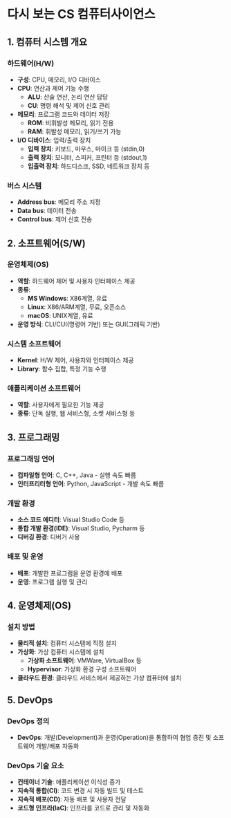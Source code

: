 # 다시 보는 CS 컴퓨터사이언스
## 1. 컴퓨터 시스템 개요
### 하드웨어(H/W)
- **구성**: CPU, 메모리, I/O 디바이스
- **CPU**: 연산과 제어 기능 수행
  - **ALU**: 산술 연산, 논리 연산 담당
  - **CU**: 명령 해석 및 제어 신호 관리
- **메모리**: 프로그램 코드와 데이터 저장
  - **ROM**: 비휘발성 메모리, 읽기 전용
  - **RAM**: 휘발성 메모리, 읽기/쓰기 가능
- **I/O 디바이스**: 입력/출력 장치
  - **입력 장치**: 키보드, 마우스, 마이크 등 (stdin,0)
  - **출력 장치**: 모니터, 스피커, 프린터 등 (stdout,1)
  - **입출력 장치**: 하드디스크, SSD, 네트워크 장치 등

### 버스 시스템
- **Address bus**: 메모리 주소 지정
- **Data bus**: 데이터 전송
- **Control bus**: 제어 신호 전송

## 2. 소프트웨어(S/W)
### 운영체제(OS)
- **역할**: 하드웨어 제어 및 사용자 인터페이스 제공
- **종류**:
  - **MS Windows**: X86계열, 유료
  - **Linux**: X86/ARM계열, 무료, 오픈소스
  - **macOS**: UNIX계열, 유료
- **운영 방식**: CLI/CUI(명령어 기반) 또는 GUI(그래픽 기반)

### 시스템 소프트웨어
- **Kernel**: H/W 제어, 사용자와 인터페이스 제공
- **Library**: 함수 집합, 특정 기능 수행

### 애플리케이션 소프트웨어
- **역할**: 사용자에게 필요한 기능 제공
- **종류**: 단독 실행, 웹 서비스형, 소켓 서비스형 등

## 3. 프로그래밍
### 프로그래밍 언어
- **컴파일형 언어**: C, C++, Java - 실행 속도 빠름
- **인터프리터형 언어**: Python, JavaScript - 개발 속도 빠름

### 개발 환경
- **소스 코드 에디터**: Visual Studio Code 등
- **통합 개발 환경(IDE)**: Visual Studio, Pycharm 등
- **디버깅 환경**: 디버거 사용

### 배포 및 운영
- **배포**: 개발한 프로그램을 운영 환경에 배포
- **운영**: 프로그램 실행 및 관리

## 4. 운영체제(OS)
### 설치 방법
- **물리적 설치**: 컴퓨터 시스템에 직접 설치
- **가상화**: 가상 컴퓨터 시스템에 설치
  - **가상화 소프트웨어**: VMWare, VirtualBox 등
  - **Hypervisor**: 가상화 환경 구성 소프트웨어
- **클라우드 환경**: 클라우드 서비스에서 제공하는 가상 컴퓨터에 설치

## 5. DevOps
### DevOps 정의
- **DevOps**: 개발(Development)과 운영(Operation)을 통합하여 협업 증진 및 소프트웨어 개발/배포 자동화

### DevOps 기술 요소
- **컨테이너 기술**: 애플리케이션 이식성 증가
- **지속적 통합(CI)**: 코드 변경 시 자동 빌드 및 테스트
- **지속적 배포(CD)**: 자동 배포 및 사용자 전달
- **코드형 인프라(IaC)**: 인프라를 코드로 관리 및 자동화
